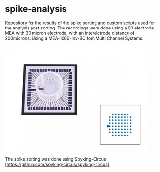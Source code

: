 # spike-analysis

Repository for the results of the spike sorting and custom scripts used for the analysis post sorting.
The recordings were done using a 60 electrode MEA with 30 micron electrode, with an interelctrode distance of 200microns. Using a MEA-1060-Inv-BC fom Multi Channel Systems.

![plot](https://github.com/jncmel/spike-analysis/blob/main/8x8-Ti-iR-gr.jpg)

The spike sorting was done using Spyking-Circus [https://github.com/spyking-circus/spyking-circus]. 
